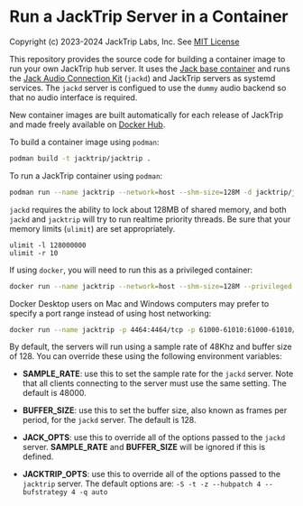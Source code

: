 # Run a JackTrip Server in a Container

Copyright (c) 2023-2024 JackTrip Labs, Inc.
See [MIT License](../../LICENSES/MIT.txt)

This repository provides the source code for building a container image to
run your own JackTrip hub server. It uses the
[Jack base container](https://github.com/jacktriplabs/jack-container)
and runs the [Jack Audio Connection Kit](https://jackaudio.org/)
(`jackd`) and JackTrip servers as systemd services. The `jackd` server
is configued to use the `dummy` audio backend so that no audio interface
is required.

New container images are built automatically for each release of JackTrip
and made freely available on
[Docker Hub](https://hub.docker.com/repository/docker/jacktrip/jacktrip/general).

To build a container image using `podman`:

```bash
podman build -t jacktrip/jacktrip .
```

To run a JackTrip container using `podman`:

```bash
podman run --name jacktrip --network=host --shm-size=128M -d jacktrip/jacktrip
```

`jackd` requires the ability to lock about 128MB of shared memory, and
both `jackd` and `jacktrip` will try to run realtime priority threads.
Be sure that your memory limits (`ulimit`) are set appropriately.

```
ulimit -l 128000000
ulimit -r 10
```

If using `docker`, you will need to run this as a privileged container:

```bash
docker run --name jacktrip --network=host --shm-size=128M --privileged -d jacktrip/jacktrip
```

Docker Desktop users on Mac and Windows computers may prefer to specify
a port range instead of using host networking:

```bash
docker run --name jacktrip -p 4464:4464/tcp -p 61000-61010:61000-61010/udp --shm-size=128M --privileged -d jacktrip/jacktrip
```

By default, the servers will run using a sample rate of 48Khz and buffer
size of 128. You can override these using the following environment
variables:

* __SAMPLE_RATE__: use this to set the sample rate for the `jackd` server.
Note that all clients connecting to the server must use the same setting.
The default is 48000.

* __BUFFER_SIZE__: use this to set the buffer size, also known as frames
per period, for the `jackd` server. The default is 128.

* __JACK_OPTS__: use this to override all of the options passed to the
`jackd` server. __SAMPLE_RATE__ and __BUFFER_SIZE__ will be ignored
if this is defined.

* __JACKTRIP_OPTS__: use this to override all of the options passed to the
`jacktrip` server. The default options are:
`-S -t -z --hubpatch 4 --bufstrategy 4 -q auto`
